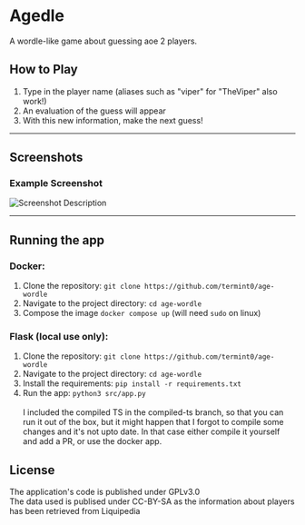 # Agedle

A wordle-like game about guessing aoe 2 players.

## How to Play

1. Type in the player name (aliases such as "viper" for "TheViper" also work!)
2. An evaluation of the guess will appear
3. With this new information, make the next guess!

---

## Screenshots

### Example Screenshot
![Screenshot Description](#)

---

## Running the app

### Docker:
1. Clone the repository: `git clone https://github.com/termint0/age-wordle`
2. Navigate to the project directory: `cd age-wordle`
3. Compose the image `docker compose up` (will need `sudo` on linux)

### Flask (local use only):
1. Clone the repository: `git clone https://github.com/termint0/age-wordle`
2. Navigate to the project directory: `cd age-wordle`
3. Install the requirements: `pip install -r requirements.txt`
4. Run the app: `python3 src/app.py`
\
\
I included the compiled TS in the compiled-ts branch, so that you can run it out of the box, but it might happen that I forgot to compile some changes and it's not upto date. In that case either compile it yourself and add a PR, or use the docker app.

## License
The application's code is published under GPLv3.0\
The data used is publised under CC-BY-SA as the information about players has been retrieved from Liquipedia
